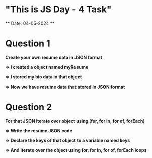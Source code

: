 # "This is JS Day - 4 Task"
** Date: 04-05-2024 **

# Question 1
**Create your own resume data in JSON format**

**=> I created a object named myResume**

**=> I stored my bio data in that object**

**=> Now we have resume data that stored in JSON format**

# Question 2
**For that JSON iterate over object using (for, for in, for of, forEach)**

**=> Write the resume JSON code**

**=> Declare the keys of that object to a variable named keys**

**=> And iterate over the object using for, for in, for of, forEach loops**


